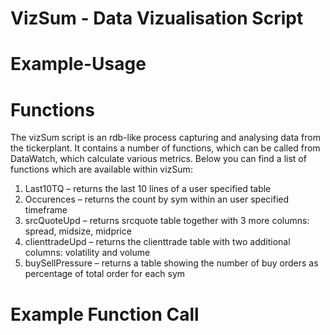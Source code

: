 VizSum - Data Vizualisation Script 
==================================

Example-Usage 
=============

Functions 
=========

The vizSum script is an rdb-like process capturing and analysing data from the tickerplant. It contains a number of functions, which can be called from DataWatch, which calculate various metrics. Below you can find a list of functions which are available within vizSum: 

1.  Last10TQ – returns the last 10 lines of a user specified table 
2.  Occurences – returns the count by sym within an user specified timeframe 
3.  srcQuoteUpd – returns srcquote table together with 3 more columns: spread, midsize, midprice 
4.  clienttradeUpd – returns the clienttrade table with two additional columns: volatility and volume 
5.  buySellPressure – returns a table showing the number of buy orders as percentage of total order for each sym 

Example Function Call 
=====================


